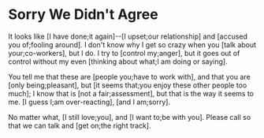 # Sorry We Didn't Agree

It looks like [I have done;it again]--[I upset;our relationship] and [accused you of;fooling around]. I don't know why I get so crazy when you [talk about your;co-workers], but I do. I try to [control my;anger], but it goes out of control without my even [thinking about what;I am doing or saying].

You tell me that these are [people you;have to work with], and that you are [only being;pleasant], but [it seems that;you enjoy these other people too much]; I know that is [not a fair;assessment], but that is the way it seems to me. [I guess I;am over-reacting], [and I am;sorry].

No matter what, [I still love;you], and [I want to;be with you]. Please call so that we can talk and [get on;the right track].
